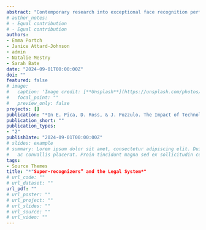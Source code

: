```yaml
---
abstract: "Contemporary research into exceptional face recognition performance has largely been driven by practical demands. Consequently, so-called “super-recognizers” have occupied various forensically relevant operational roles, yet their potential utility as expert witnesses in the courtroom is currently under debate. Here we critically evaluate this suggestion, focusing on the relevance principle (e.g., R v Turner, 1975); specifically, can super-recognizers reach face recognition conclusions beyond the reach of the standard juror, which would allow them to present facial recognition opinion evidence as fact? To do so we critically probe the empirical literature to assess whether super-recognizers use different mechanisms to recognize faces than typical perceivers, whether they can consistently outperform the latter on face recognition tasks, and whether the two groups are limited by the same perceptual biases. Last, we compare the accuracy of face recognition judgments derived via innate and trained routes to assess whether super-recognizers perform comparably to the humans and machines currently permitted to provide relevant evidence in the courtroom. Interrogation of the literature suggests that we should proceed cautiously. We argue that the full utility of super-recognizers cannot be addressed until screening methods and testing batteries are standardized across investigations."
# author_notes:
# - Equal contribution
# - Equal contribution
authors:
- Emma Portch
- Janice Attard-Johnson
- admin
- Natalie Mestry
- Sarah Bate
date: "2024-09-01T00:00:00Z"
doi: ""
featured: false
# image:
#   caption: 'Image credit: [**Unsplash**](https://unsplash.com/photos/jdD8gXaTZsc)'
#   focal_point: ""
#   preview_only: false
projects: []
publication: "*In E. Pica, D. Ross, & J. Pozzulo. The Impact of Technology on the Criminal Justice System. London: Routledge.*"
publication_short: ""
publication_types:
- "2"
publishDate: "2024-09-01T00:00:00Z"
# slides: example
# summary: Lorem ipsum dolor sit amet, consectetur adipiscing elit. Duis posuere tellus
#   ac convallis placerat. Proin tincidunt magna sed ex sollicitudin condimentum.
tags:
- Source Themes
title: "*"Super-recognizers” and the Legal System*"
# url_code: ""
# url_dataset: ""
url_pdf: ""
# url_poster: ""
# url_project: ""
# url_slides: ""
# url_source: ""
# url_video: ""
---
```


